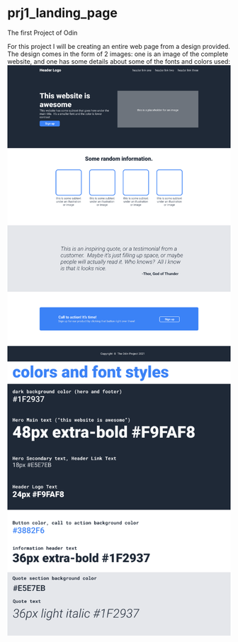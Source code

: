 # prj1_landing_page
The first Project of Odin

For this project I will be creating an entire web page from a design provided. The design comes in the form of 2 images: one is an image of the complete website, and one has some details about some of the fonts and colors used:
![Desired design](01.png)
![Technical details used](02.png)
